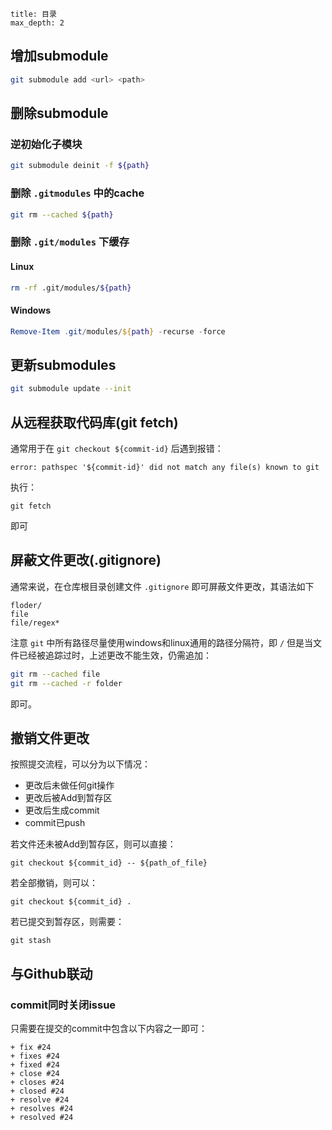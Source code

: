 
```toc
title: 目录
max_depth: 2
```

## 增加submodule

```bash
git submodule add <url> <path>
```

## 删除submodule

### 逆初始化子模块
```bash
git submodule deinit -f ${path}
```

### 删除 `.gitmodules` 中的cache
```bash
git rm --cached ${path}
```

### 删除 `.git/modules` 下缓存

#### Linux
```bash
rm -rf .git/modules/${path}
```

#### Windows
```powershell
Remove-Item .git/modules/${path} -recurse -force
```

## 更新submodules

```bash
git submodule update --init
```



## 从远程获取代码库(git fetch)

通常用于在 `git checkout ${commit-id}` 后遇到报错：
```shell
error: pathspec '${commit-id}' did not match any file(s) known to git
```

执行：
```shell
git fetch
```

即可

## 屏蔽文件更改(.gitignore)

通常来说，在仓库根目录创建文件 `.gitignore` 即可屏蔽文件更改，其语法如下
```gitignore
floder/
file
file/regex*
```
注意 `git` 中所有路径尽量使用windows和linux通用的路径分隔符，即 `/`
但是当文件已经被追踪过时，上述更改不能生效，仍需追加：
```bash
git rm --cached file
git rm --cached -r folder
```
即可。

## 撤销文件更改

按照提交流程，可以分为以下情况：
- 更改后未做任何git操作
- 更改后被Add到暂存区
- 更改后生成commit
- commit已push

若文件还未被Add到暂存区，则可以直接：
```shell
git checkout ${commit_id} -- ${path_of_file}
```
若全部撤销，则可以：
```shell
git checkout ${commit_id} .
```
若已提交到暂存区，则需要：
```shell
git stash
```

## 与Github联动

### commit同时关闭issue

只需要在提交的commit中包含以下内容之一即可：
```git
+ fix #24
+ fixes #24
+ fixed #24
+ close #24
+ closes #24
+ closed #24
+ resolve #24
+ resolves #24
+ resolved #24
```
